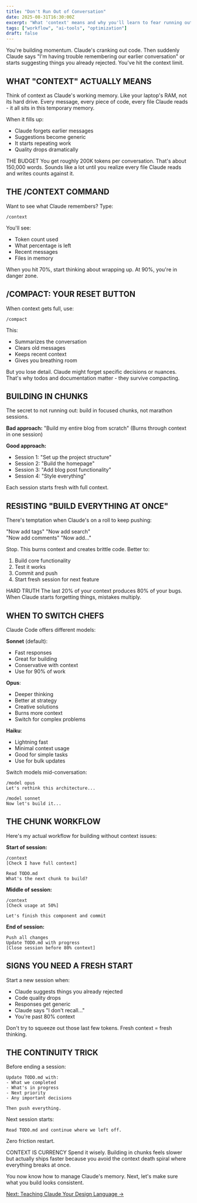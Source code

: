 ```yaml
---
title: "Don't Run Out of Conversation"
date: 2025-08-31T16:30:00Z
excerpt: "What 'context' means and why you'll learn to fear running out."
tags: ["workflow", "ai-tools", "optimization"]
draft: false
---
```


You're building momentum. Claude's cranking out code. Then suddenly Claude says "I'm having trouble remembering our earlier conversation" or starts suggesting things you already rejected. You've hit the context limit.

## WHAT "CONTEXT" ACTUALLY MEANS

Think of context as Claude's working memory. Like your laptop's RAM, not its hard drive. Every message, every piece of code, every file Claude reads - it all sits in this temporary memory.

When it fills up:
- Claude forgets earlier messages
- Suggestions become generic
- It starts repeating work
- Quality drops dramatically

<span class="context-label">THE BUDGET</span> <span class="context-text">You get roughly 200K tokens per conversation. That's about 150,000 words. Sounds like a lot until you realize every file Claude reads and writes counts against it.</span>

## THE /CONTEXT COMMAND

Want to see what Claude remembers? Type:

```
/context
```

You'll see:
- Token count used
- What percentage is left
- Recent messages
- Files in memory

When you hit 70%, start thinking about wrapping up. At 90%, you're in danger zone.

## /COMPACT: YOUR RESET BUTTON

When context gets full, use:

```
/compact
```

This:
- Summarizes the conversation
- Clears old messages
- Keeps recent context
- Gives you breathing room

But you lose detail. Claude might forget specific decisions or nuances. That's why todos and documentation matter - they survive compacting.

## BUILDING IN CHUNKS

The secret to not running out: build in focused chunks, not marathon sessions.

**Bad approach:**
"Build my entire blog from scratch"
(Burns through context in one session)

**Good approach:**
- Session 1: "Set up the project structure"
- Session 2: "Build the homepage"
- Session 3: "Add blog post functionality"
- Session 4: "Style everything"

Each session starts fresh with full context.

## RESISTING "BUILD EVERYTHING AT ONCE"

There's temptation when Claude's on a roll to keep pushing:

"Now add tags"
"Now add search"  
"Now add comments"
"Now add..."

Stop. This burns context and creates brittle code. Better to:
1. Build core functionality
2. Test it works
3. Commit and push
4. Start fresh session for next feature

<span class="context-label">HARD TRUTH</span> <span class="context-text">The last 20% of your context produces 80% of your bugs. When Claude starts forgetting things, mistakes multiply.</span>

## WHEN TO SWITCH CHEFS

Claude Code offers different models:

**Sonnet** (default):
- Fast responses
- Great for building
- Conservative with context
- Use for 90% of work

**Opus**:
- Deeper thinking
- Better at strategy
- Creative solutions
- Burns more context
- Switch for complex problems

**Haiku**:
- Lightning fast
- Minimal context usage
- Good for simple tasks
- Use for bulk updates

Switch models mid-conversation:
```
/model opus
Let's rethink this architecture...

/model sonnet  
Now let's build it...
```

## THE CHUNK WORKFLOW

Here's my actual workflow for building without context issues:

**Start of session:**
```
/context
[Check I have full context]

Read TODO.md
What's the next chunk to build?
```

**Middle of session:**
```
/context
[Check usage at 50%]

Let's finish this component and commit
```

**End of session:**
```
Push all changes
Update TODO.md with progress
[Close session before 80% context]
```

## SIGNS YOU NEED A FRESH START

Start a new session when:
- Claude suggests things you already rejected
- Code quality drops
- Responses get generic
- Claude says "I don't recall..."
- You're past 80% context

Don't try to squeeze out those last few tokens. Fresh context = fresh thinking.

## THE CONTINUITY TRICK

Before ending a session:

```
Update TODO.md with:
- What we completed
- What's in progress  
- Next priority
- Any important decisions

Then push everything.
```

Next session starts:

```
Read TODO.md and continue where we left off.
```

Zero friction restart.

<span class="context-label">CONTEXT IS CURRENCY</span> <span class="context-text">Spend it wisely. Building in chunks feels slower but actually ships faster because you avoid the context death spiral where everything breaks at once.</span>

You now know how to manage Claude's memory. Next, let's make sure what you build looks consistent.

[Next: Teaching Claude Your Design Language →](/posts/teaching-claude-design)